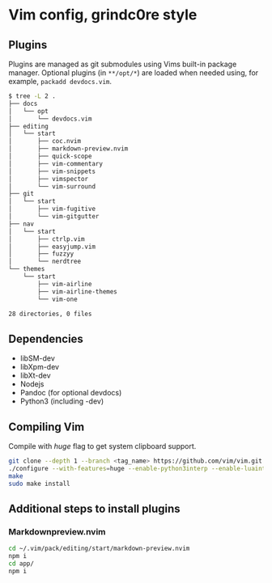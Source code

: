 # Vim config, grindc0re style

## Plugins
Plugins are managed as git submodules using Vims built-in package manager.
Optional plugins (in `**/opt/*`) are loaded when needed using, for example, `packadd devdocs.vim`.

```bash
$ tree -L 2 .
├── docs
│   └── opt
│       └── devdocs.vim
├── editing
│   └── start
│       ├── coc.nvim
│       ├── markdown-preview.nvim
│       ├── quick-scope
│       ├── vim-commentary
│       ├── vim-snippets
│       ├── vimspector
│       └── vim-surround
├── git
│   └── start
│       ├── vim-fugitive
│       └── vim-gitgutter
├── nav
│   └── start
│       ├── ctrlp.vim
│       ├── easyjump.vim
│       ├── fuzzyy
│       └── nerdtree
└── themes
    └── start
        ├── vim-airline
        ├── vim-airline-themes
        └── vim-one

28 directories, 0 files
```

## Dependencies
* libSM-dev
* libXpm-dev
* libXt-dev
* Nodejs
* Pandoc (for optional devdocs)
* Python3 (including -dev)

## Compiling Vim
Compile with *huge* flag to get system clipboard support.

```bash
git clone --depth 1 --branch <tag_name> https://github.com/vim/vim.git
./configure --with-features=huge --enable-python3interp --enable-luainterp --enable-perlinterp
make
sudo make install
```

## Additional steps to install plugins

### Markdownpreview.nvim
```bash
cd ~/.vim/pack/editing/start/markdown-preview.nvim
npm i
cd app/
npm i
```
